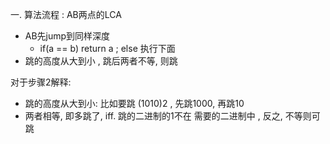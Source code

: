 
一.
算法流程 :
AB两点的LCA
- AB先jump到同样深度
	- if(a == b) return a ; else 执行下面
- 跳的高度从大到小 , 跳后两者不等, 则跳


对于步骤2解释:
- 跳的高度从大到小: 比如要跳 (1010)2  , 先跳1000, 再跳10
- 两者相等, 即多跳了,  iff.  跳的二进制的1不在 需要的二进制中 ,  反之, 不等则可跳


